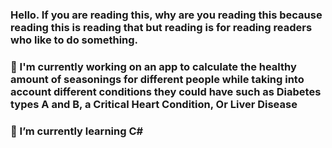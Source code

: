 ### Hello. If you are reading this, why are you reading this because reading this is reading that but reading is for reading readers who like to do something.


### 🔭 I'm currently working on an app to calculate the healthy amount of seasonings for different people while taking into account different conditions they could have such as Diabetes types A and B, a Critical Heart Condition, Or Liver Disease

### 🌱 I’m currently learning C#
<!--
**Bananasplit4327/Bananasplit4327** is a ✨ _special_ ✨ repository because its `README.md` (this file) appears on your GitHub profile.

Here are some ideas to get you started:

- 🔭 I’m currently working on ...
- 🌱 I’m currently learning ...
- 👯 I’m looking to collaborate on ...
- 🤔 I’m looking for help with ...
- 💬 Ask me about ...
- 📫 How to reach me: ...
- 😄 Pronouns: ...
- ⚡ Fun fact: ...
-->
